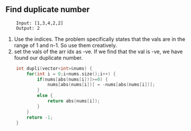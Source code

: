 ## Find duplicate number
```
    Input: [1,3,4,2,2]
    Output: 2
```
1. Use the indices. The problem specifically states that the vals are in the range of 1 and n-1. So use them creatively.
2. set the vals of the arr idx as -ve. If we find that the val is  -ve, we have found our duplicate number.

```c++
    int dupli(vector<int>&nums) {
        for(int i = 0;i<nums.size();i++) {
            if(nums[abs(nums[i])]>=0) {
                nums[abs(nums[i])] = -nums[abs(nums[i])];
            }
            else {
                return abs(nums[i]);
            }
        }
        return -1;
    }

```